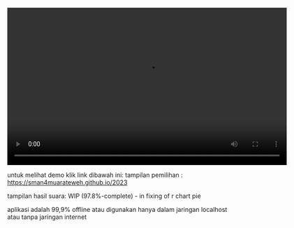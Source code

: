  <video width="640" height="360" controls><br>
        <!-- Specify the video source(s) using <source> elements -->
        <source src="demo/gui_0.mp" type="video/mp4">
    </video>



untuk melihat demo klik link dibawah ini:
tampilan pemilihan : <br>
https://sman4muarateweh.github.io/2023

tampilan hasil suara:
WIP (97.8%-complete) - in fixing of r chart pie

aplikasi adalah 99,9% offline atau digunakan hanya dalam jaringan localhost atau tanpa jaringan internet
